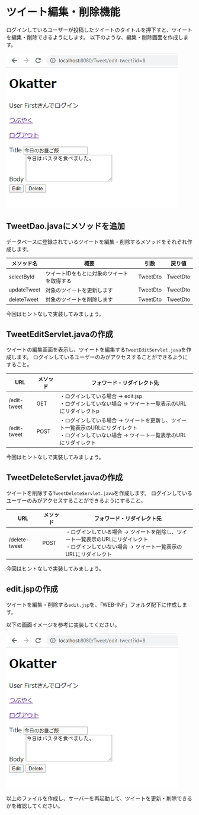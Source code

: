 # ツイート編集・削除機能

ログインしているユーザーが投稿したツイートのタイトルを押下すと、ツイートを編集・削除できるようにします。
以下のような、編集・削除画面を作成します。

![編集・削除](./img/edit-1.png)

## TweetDao.javaにメソッドを追加

データベースに登録されているツイートを編集・削除するメソッドをそれぞれ作成します。


| メソッド名 | 概要 | 引数 | 戻り値 |
| --- | --- | --- | --- |
| selectById | ツイートIDをもとに対象のツイートを取得する | TweetDto | TweetDto |
| updateTweet | 対象のツイートを更新します | TweetDto | TweetDto |
| deleteTweet | 対象のツイートを削除します | TweetDto | TweetDto |

今回はヒントなしで実装してみましょう。

## TweetEditServlet.javaの作成

ツイートの編集画面を表示し、ツイートを編集する`TweetEditServlet.java`を作成します。
ログインしているユーザーのみがアクセスすることができるようにすること。

| URL | メソッド | フォワード・リダイレクト先 |
| --- | --- | --- |
| /edit-tweet | GET | ・ログインしている場合 → edit.jsp <br>・ログインしていない場合 → ツイート一覧表示のURLにリダイレクトp |
| /edit-tweet | POST | ・ログインしている場合 → ツイートを更新し、ツイート一覧表示のURLにリダイレクト <br>・ログインしていない場合 → ツイート一覧表示のURLにリダイレクト |

今回はヒントなしで実装してみましょう。

## TweetDeleteServlet.javaの作成

ツイートを削除する`TweetDeleteServlet.java`を作成します。
ログインしているユーザーのみがアクセスすることができるようにすること。

| URL | メソッド | フォワード・リダイレクト先 |
| --- | --- | --- |
| /delete-tweet | POST | ・ログインしている場合 → ツイートを削除し、ツイート一覧表示のURLにリダイレクト <br>・ログインしていない場合 → ツイート一覧表示のURLにリダイレクト |

今回はヒントなしで実装してみましょう。

## edit.jspの作成

ツイートを編集・削除する`edit.jsp`を、「WEB-INF」フォルダ配下に作成します。

以下の画面イメージを参考に実装してください。

![編集・削除](./img/edit-1.png)

以上のファイルを作成し、サーバーを再起動して、ツイートを更新・削除できるかを確認してください。